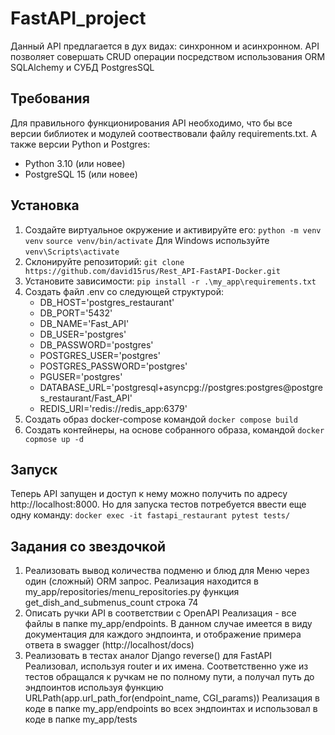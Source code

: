 # FastAPI_project

Данный API предлагается в дух видах: синхронном и асинхронном.
API позволяет совершать CRUD операции посредством использования ORM SQLAlchemy
и СУБД PostgresSQL

## Требования
Для правильного функционирования API необходимо, что бы
все версии библиотек и модулей соотвествовали файлу requirements.txt.
А также версии Python и Postgres:
- Python 3.10 (или новее)
- PostgreSQL 15 (или новее)

## Установка
1. Создайте виртуальное окружение и активируйте его:
`python -m venv venv`
`source venv/bin/activate`
Для Windows используйте `venv\Scripts\activate`
3. Склонируйте репозиторий:
`git clone https://github.com/david15rus/Rest_API-FastAPI-Docker.git`
4. Установите зависимости:
`pip install -r .\my_app\requirements.txt`
5. Создать файл .env со следующей структурой:
    - DB_HOST='postgres_restaurant'
    - DB_PORT='5432'
    - DB_NAME='Fast_API'
    - DB_USER='postgres'
    - DB_PASSWORD='postgres'
    - POSTGRES_USER='postgres'
    - POSTGRES_PASSWORD='postgres'
    - PGUSER='postgres'
    - DATABASE_URL='postgresql+asyncpg://postgres:postgres@postgres_restaurant/Fast_API'
    - REDIS_URI='redis://redis_app:6379'
6. Cоздать образ docker-compose командой
`docker compose build`
7. Создать контейнеры, на основе собранного образа, командой
`docker copmose up -d`
## Запуск
Теперь API запущен и доступ к нему можно получить по адресу http://localhost:8000.
Но для запуска тестов потребуется ввести еще одну команду:
`docker exec -it fastapi_restaurant pytest tests/`


## Задания со звездочкой
1) Реализовать вывод количества подменю и блюд для Меню через один (сложный) ORM запрос.
Реализация находится в my_app/repositories/menu_repositories.py функция get_dish_and_submenus_count
строка 74
2) Описать ручки API в соответствии с OpenAPI
Реализация - все файлы в папке my_app/endpoints. В данном случае имеется в виду документация для каждого
эндпоинта, и отображение примера ответа в swagger (http://localhost/docs)
3) Реализовать в тестах аналог Django reverse() для FastAPI
Реализовал, используя router и их имена. Соответственно уже из тестов обращался к ручкам не по полному пути,
а получал путь до эндпоинтов используя функцию URLPath(app.url_path_for(endpoint_name, CGI_params))
Реализация в коде в папке my_app/endpoints во всех эндпоинтах и использовал в коде в папке
my_app/tests
